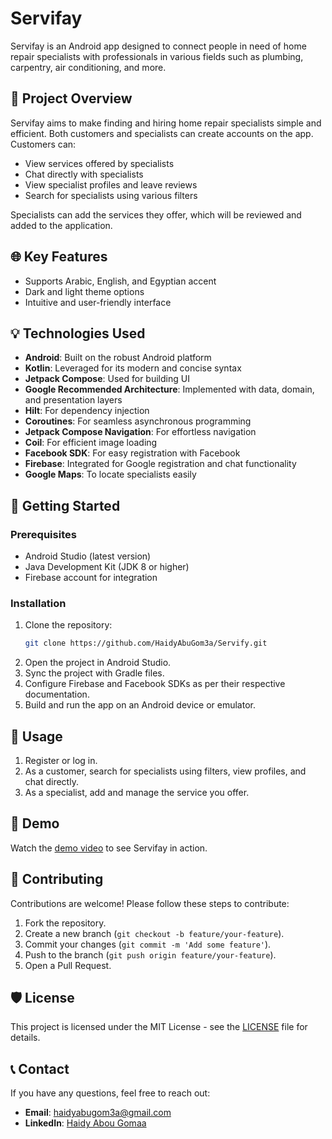 # Servifay

Servifay is an Android app designed to connect people in need of home repair specialists with professionals in various fields such as plumbing, carpentry, air conditioning, and more.

## 🔧 Project Overview
Servifay aims to make finding and hiring home repair specialists simple and efficient. Both customers and specialists can create accounts on the app. Customers can:
- View services offered by specialists
- Chat directly with specialists
- View specialist profiles and leave reviews
- Search for specialists using various filters

Specialists can add the services they offer, which will be reviewed and added to the application.

## 🌐 Key Features
- Supports Arabic, English, and Egyptian accent
- Dark and light theme options
- Intuitive and user-friendly interface

## 💡 Technologies Used
- **Android**: Built on the robust Android platform
- **Kotlin**: Leveraged for its modern and concise syntax
- **Jetpack Compose**: Used for building UI
- **Google Recommended Architecture**: Implemented with data, domain, and presentation layers
- **Hilt**: For dependency injection
- **Coroutines**: For seamless asynchronous programming
- **Jetpack Compose Navigation**: For effortless navigation
- **Coil**: For efficient image loading
- **Facebook SDK**: For easy registration with Facebook
- **Firebase**: Integrated for Google registration and chat functionality
- **Google Maps**: To locate specialists easily

## 🚀 Getting Started

### Prerequisites
- Android Studio (latest version)
- Java Development Kit (JDK 8 or higher)
- Firebase account for integration

### Installation
1. Clone the repository:
    ```sh
    git clone https://github.com/HaidyAbuGom3a/Servify.git
    ```
2. Open the project in Android Studio.
3. Sync the project with Gradle files.
4. Configure Firebase and Facebook SDKs as per their respective documentation.
5. Build and run the app on an Android device or emulator.

## 📄 Usage
1. Register or log in.
2. As a customer, search for specialists using filters, view profiles, and chat directly.
3. As a specialist, add and manage the service you offer.

## 🎥 Demo

Watch the [demo video](https://youtu.be/N4bOrih8gDQ) to see Servifay in action.

## 🤝 Contributing
Contributions are welcome! Please follow these steps to contribute:
1. Fork the repository.
2. Create a new branch (`git checkout -b feature/your-feature`).
3. Commit your changes (`git commit -m 'Add some feature'`).
4. Push to the branch (`git push origin feature/your-feature`).
5. Open a Pull Request.

## 🛡️ License
This project is licensed under the MIT License - see the [LICENSE](LICENSE) file for details.

## 📞 Contact
If you have any questions, feel free to reach out:
- **Email**: haidyabugom3a@gmail.com
- **LinkedIn**: [Haidy Abou Gomaa]([https://linkedin.com/in/yourprofile](https://www.linkedin.com/in/haidy-abou-gomaa-67137a213/))
